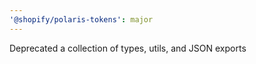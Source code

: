 ```yaml
---
'@shopify/polaris-tokens': major
---
```


Deprecated a collection of types, utils, and JSON exports
